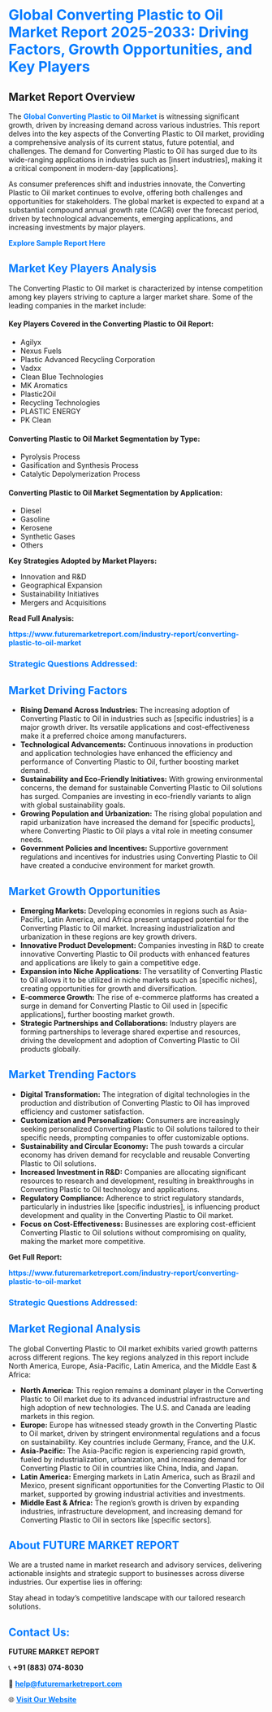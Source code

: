 <h1 style="color: #007BFF;">Global Converting Plastic to Oil Market Report 2025-2033: Driving Factors, Growth Opportunities, and Key Players</h1>

<section id="overview">
<h2>Market Report Overview</h2>
<p>The <a href="https://www.futuremarketreport.com/industry-report/converting-plastic-to-oil-market" style="color: #007BFF; text-decoration: none;"><strong>Global Converting Plastic to Oil Market</strong></a> is witnessing significant growth, driven by increasing demand across various industries. This report delves into the key aspects of the Converting Plastic to Oil market, providing a comprehensive analysis of its current status, future potential, and challenges. The demand for Converting Plastic to Oil has surged due to its wide-ranging applications in industries such as [insert industries], making it a critical component in modern-day [applications].</p>
<p>As consumer preferences shift and industries innovate, the Converting Plastic to Oil market continues to evolve, offering both challenges and opportunities for stakeholders. The global market is expected to expand at a substantial compound annual growth rate (CAGR) over the forecast period, driven by technological advancements, emerging applications, and increasing investments by major players.</p>
</section>

<section id="overview">
<p><a href="https://www.futuremarketreport.com/request-sample/reportId=57678" style="color: #007BFF; text-decoration: none;"><strong>Explore Sample Report Here</strong></a></p>
</section>

<section id="key-players">
<h2 style="color: #007BFF;">Market Key Players Analysis</h2>
<p>The Converting Plastic to Oil market is characterized by intense competition among key players striving to capture a larger market share. Some of the leading companies in the market include:</p>
<h4>Key Players Covered in the Converting Plastic to Oil Report:</h4>
<ul><li>Agilyx</li><li>Nexus Fuels</li><li>Plastic Advanced Recycling Corporation</li><li>Vadxx</li><li>Clean Blue Technologies</li><li>MK Aromatics</li><li>Plastic2Oil</li><li>Recycling Technologies</li><li>PLASTIC ENERGY</li><li>PK Clean</li></ul>
<h4>Converting Plastic to Oil Market Segmentation by Type:</h4>
<ul><li>Pyrolysis Process</li><li>Gasification and Synthesis Process</li><li>Catalytic Depolymerization Process</li></ul>

<h4>Converting Plastic to Oil Market Segmentation by Application:</h4>
<ul><li>Diesel</li><li>Gasoline</li><li>Kerosene</li><li>Synthetic Gases</li><li>Others</li></ul>
<p><strong>Key Strategies Adopted by Market Players:</strong></p>
<ul>
<li>Innovation and R&D</li>
<li>Geographical Expansion</li>
<li>Sustainability Initiatives</li>
<li>Mergers and Acquisitions</li>
</ul>
</section>

<section>
<p><strong>Read Full Analysis: </strong></p><a href="https://www.futuremarketreport.com/industry-report/converting-plastic-to-oil-market" style="color: #007BFF; text-decoration: none;"><strong>https://www.futuremarketreport.com/industry-report/converting-plastic-to-oil-market</strong></a>
<h3 style="color: #007BFF;">Strategic Questions Addressed:</h3>
</section>

<section id="driving-factors">
<h2 style="color: #007BFF;">Market Driving Factors</h2>
<ul>
<li><strong>Rising Demand Across Industries:</strong> The increasing adoption of Converting Plastic to Oil in industries such as [specific industries] is a major growth driver. Its versatile applications and cost-effectiveness make it a preferred choice among manufacturers.</li>
<li><strong>Technological Advancements:</strong> Continuous innovations in production and application technologies have enhanced the efficiency and performance of Converting Plastic to Oil, further boosting market demand.</li>
<li><strong>Sustainability and Eco-Friendly Initiatives:</strong> With growing environmental concerns, the demand for sustainable Converting Plastic to Oil solutions has surged. Companies are investing in eco-friendly variants to align with global sustainability goals.</li>
<li><strong>Growing Population and Urbanization:</strong> The rising global population and rapid urbanization have increased the demand for [specific products], where Converting Plastic to Oil plays a vital role in meeting consumer needs.</li>
<li><strong>Government Policies and Incentives:</strong> Supportive government regulations and incentives for industries using Converting Plastic to Oil have created a conducive environment for market growth.</li>
</ul>
</section>

<section id="growth-opportunities">
<h2 style="color: #007BFF;">Market Growth Opportunities</h2>
<ul>
<li><strong>Emerging Markets:</strong> Developing economies in regions such as Asia-Pacific, Latin America, and Africa present untapped potential for the Converting Plastic to Oil market. Increasing industrialization and urbanization in these regions are key growth drivers.</li>
<li><strong>Innovative Product Development:</strong> Companies investing in R&D to create innovative Converting Plastic to Oil products with enhanced features and applications are likely to gain a competitive edge.</li>
<li><strong>Expansion into Niche Applications:</strong> The versatility of Converting Plastic to Oil allows it to be utilized in niche markets such as [specific niches], creating opportunities for growth and diversification.</li>
<li><strong>E-commerce Growth:</strong> The rise of e-commerce platforms has created a surge in demand for Converting Plastic to Oil used in [specific applications], further boosting market growth.</li>
<li><strong>Strategic Partnerships and Collaborations:</strong> Industry players are forming partnerships to leverage shared expertise and resources, driving the development and adoption of Converting Plastic to Oil products globally.</li>
</ul>
</section>

<section id="trending-factors">
<h2 style="color: #007BFF;">Market Trending Factors</h2>
<ul>
<li><strong>Digital Transformation:</strong> The integration of digital technologies in the production and distribution of Converting Plastic to Oil has improved efficiency and customer satisfaction.</li>
<li><strong>Customization and Personalization:</strong> Consumers are increasingly seeking personalized Converting Plastic to Oil solutions tailored to their specific needs, prompting companies to offer customizable options.</li>
<li><strong>Sustainability and Circular Economy:</strong> The push towards a circular economy has driven demand for recyclable and reusable Converting Plastic to Oil solutions.</li>
<li><strong>Increased Investment in R&D:</strong> Companies are allocating significant resources to research and development, resulting in breakthroughs in Converting Plastic to Oil technology and applications.</li>
<li><strong>Regulatory Compliance:</strong> Adherence to strict regulatory standards, particularly in industries like [specific industries], is influencing product development and quality in the Converting Plastic to Oil market.</li>
<li><strong>Focus on Cost-Effectiveness:</strong> Businesses are exploring cost-efficient Converting Plastic to Oil solutions without compromising on quality, making the market more competitive.</li>
</ul>
</section>

<section>
<p><strong>Get Full Report: </strong></p><a href="https://www.futuremarketreport.com/industry-report/converting-plastic-to-oil-market" style="color: #007BFF; text-decoration: none;"><strong>https://www.futuremarketreport.com/industry-report/converting-plastic-to-oil-market</strong></a>
<h3 style="color: #007BFF;">Strategic Questions Addressed:</h3>
</section>


<section id="regional-analysis">
<h2 style="color: #007BFF;">Market Regional Analysis</h2>
<p>The global Converting Plastic to Oil market exhibits varied growth patterns across different regions. The key regions analyzed in this report include North America, Europe, Asia-Pacific, Latin America, and the Middle East & Africa:</p>
<ul>
<li><strong>North America:</strong> This region remains a dominant player in the Converting Plastic to Oil market due to its advanced industrial infrastructure and high adoption of new technologies. The U.S. and Canada are leading markets in this region.</li>
<li><strong>Europe:</strong> Europe has witnessed steady growth in the Converting Plastic to Oil market, driven by stringent environmental regulations and a focus on sustainability. Key countries include Germany, France, and the U.K.</li>
<li><strong>Asia-Pacific:</strong> The Asia-Pacific region is experiencing rapid growth, fueled by industrialization, urbanization, and increasing demand for Converting Plastic to Oil in countries like China, India, and Japan.</li>
<li><strong>Latin America:</strong> Emerging markets in Latin America, such as Brazil and Mexico, present significant opportunities for the Converting Plastic to Oil market, supported by growing industrial activities and investments.</li>
<li><strong>Middle East & Africa:</strong> The region’s growth is driven by expanding industries, infrastructure development, and increasing demand for Converting Plastic to Oil in sectors like [specific sectors].</li>
</ul>
</section>

<footer>
<h2 style="color: #007BFF;">About FUTURE MARKET REPORT</h2>
<p>We are a trusted name in market research and advisory services, delivering actionable insights and strategic support to businesses across diverse industries. Our expertise lies in offering:</p>

<p>Stay ahead in today’s competitive landscape with our tailored research solutions.</p>

<h2 style="color: #007BFF;">Contact Us:</h2>
<p><strong>FUTURE MARKET REPORT</strong></p>
<p>📞 <strong>+91 (883) 074-8030</strong></p>
<p>📧 <strong><a href="mailto:help@futuremarketreport.com" style="color: #007BFF;">help@futuremarketreport.com</a></strong></p>
<p>🌐 <strong><a href="https://www.futuremarketreport.com/" style="color: #007BFF;">Visit Our Website</a></strong></p>
</footer>